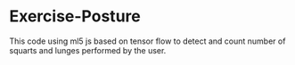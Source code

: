 # Exercise-Posture
This code using ml5 js  based on tensor flow to detect and count number of squarts and lunges performed by the user.
